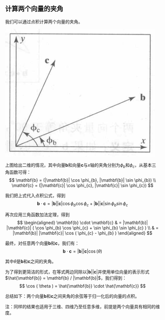 ## 计算两个向量的夹角

我们可以通过点积计算两个向量的夹角。

![二维向量的夹角](vectorial_angle_cosine.png)

上图给出二维的情况，其中向量$\mathbf{b}$和向量$\mathbf{c}$与$x$轴的夹角分别为$\phi_{b}$和$\phi_{c}$，从基本三角函数可得：
$$
\mathbf{b} = (|\mathbf{b}| \cos \phi_{b}, |\mathbf{b}| \sin \phi_{b}) \\
\mathbf{c} = (|\mathbf{c}| \cos \phi_{c}, |\mathbf{c}| \sin \phi_{c})
$$

我们把上式代入点积公式，得到
$$
\mathbf{b} \cdot \mathbf{c} =
|\mathbf{b}| |\mathbf{c}| \cos \phi_{b} \cos \phi_{c} +
|\mathbf{b}| |\mathbf{c}| \sin \phi_{b} \sin \phi_{c}
$$

再次应用三角函数加法定理，得到
$$
\begin{aligned}
\mathbf{b} \cdot \mathbf{c} & =
|\mathbf{b}| |\mathbf{c}| ( \cos \phi_{b} \cos \phi_{c} + \sin \phi_{b} \sin \phi_{c} ) \\
& = |\mathbf{b}| |\mathbf{c}| \cos ( \phi_{c} - \phi_{b} )
\end{aligned}
$$

最终，对任意两个向量$\mathbf{b}$和$\mathbf{c}$，我们有：
$$
\mathbf{b} \cdot \mathbf{c} =
|\mathbf{b}| |\mathbf{c}| \cos ( \theta )
$$

其中$\theta$是$\mathbf{b}$和$\mathbf{c}$之间的夹角。

为了得到更简洁的形式，在等式两边同除以$|\mathbf{b}| |\mathbf{c}|$并使用单位向量的表示形式$\hat{\mathbf{b}} = \mathbf{b} / |\mathbf{b}|$，我们得到：
$$
\cos ( \theta ) = \hat{\mathbf{b}} \cdot \hat{\mathbf{c}}
$$

总结如下：两个向量$\mathbf{b}$和$\mathbf{c}$之间夹角的余弦等于归一化后的向量的点积。

注：同样的结果也适用于三维、四维乃至任意多维，前提是两个向量具有相同的维度。
